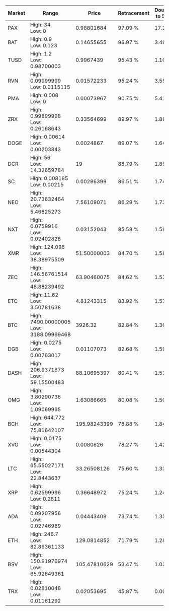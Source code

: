 | Market | Range | Price| Retracement | Doubles to 50% |
| --- | --- | --- | --- | --- |
| PAX | High: 34<br />Low: 0 | 0.98801684 | 97.09 % | 17.21 |
| BAT | High: 0.9<br />Low: 0.123 | 0.14655655 | 96.97 % | 3.49 |
| TUSD | High: 1.2<br />Low: 0.98700003 | 0.9967439 | 95.43 % | 1.10 |
| RVN | High: 0.09999999<br />Low: 0.0115115 | 0.01572233 | 95.24 % | 3.55 |
| PMA | High: 0.008<br />Low: 0 | 0.00073967 | 90.75 % | 5.41 |
| ZRX | High: 0.99899998<br />Low: 0.26168643 | 0.33564699 | 89.97 % | 1.88 |
| DOGE | High: 0.00614<br />Low: 0.00203843 | 0.0024867 | 89.07 % | 1.64 |
| DCR | High: 56<br />Low: 14.32659784 | 19 | 88.79 % | 1.85 |
| SC | High: 0.008185<br />Low: 0.00215 | 0.00296399 | 86.51 % | 1.74 |
| NEO | High: 20.73632464<br />Low: 5.46825273 | 7.56109071 | 86.29 % | 1.73 |
| NXT | High: 0.0759916<br />Low: 0.02402828 | 0.03152043 | 85.58 % | 1.59 |
| XMR | High: 124.096<br />Low: 38.38975509 | 51.50000003 | 84.70 % | 1.58 |
| ZEC | High: 146.56761514<br />Low: 48.88239492 | 63.90460075 | 84.62 % | 1.53 |
| ETC | High: 11.62<br />Low: 3.50781638 | 4.81243315 | 83.92 % | 1.57 |
| BTC | High: 7490.00000005<br />Low: 3188.09969468 | 3926.32 | 82.84 % | 1.36 |
| DGB | High: 0.0275<br />Low: 0.00763017 | 0.01107073 | 82.68 % | 1.59 |
| DASH | High: 206.9371873<br />Low: 59.15500483 | 88.10695397 | 80.41 % | 1.51 |
| OMG | High: 3.80290736<br />Low: 1.09069995 | 1.63086665 | 80.08 % | 1.50 |
| BCH | High: 644.772<br />Low: 75.81642107 | 195.98243399 | 78.88 % | 1.84 |
| XVG | High: 0.0175<br />Low: 0.00544304 | 0.0080626 | 78.27 % | 1.42 |
| LTC | High: 65.55027171<br />Low: 22.8443637 | 33.26508126 | 75.60 % | 1.33 |
| XRP | High: 0.62599996<br />Low: 0.2811 | 0.36648972 | 75.24 % | 1.24 |
| ADA | High: 0.09207956<br />Low: 0.02746989 | 0.04443409 | 73.74 % | 1.35 |
| ETH | High: 246.7<br />Low: 82.86361133 | 129.0814852 | 71.79 % | 1.28 |
| BSV | High: 150.91976974<br />Low: 65.92649361 | 105.47810629 | 53.47 % | 1.03 |
| TRX | High: 0.02810048<br />Low: 0.01161292 | 0.02053695 | 45.87 % | 0.00 |
